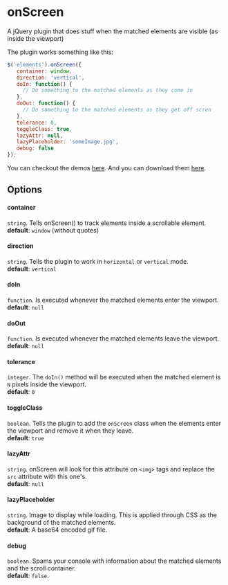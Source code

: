 onScreen
========

A jQuery plugin that does stuff when the matched elements are visible (as inside the viewport)

The plugin works something like this:
```JavaScript
$('elements').onScreen({
   container: window,
   direction: 'vertical',
   doIn: function() {
     // Do something to the matched elements as they come in
   },
   doOut: function() {
     // Do something to the matched elements as they get off scren
   },
   tolerance: 0,
   toggleClass: true,
   lazyAttr: null,
   lazyPlaceholder: 'someImage.jpg',
   debug: false
});
```

You can checkout the demos [here](http://silvestreh.github.io/onScreen/). And you can download them [here](https://github.com/silvestreh/onScreen/archive/gh-pages.zip).

Options
-------

#### container
`string`. Tells onScreen() to track elements inside a scrollable element.<br>
__default__: `window` (without quotes)
#### direction
`string`. Tells the plugin to work in `horizontal` or `vertical` mode.<br>
__default__: `vertical`
#### doIn
`function`. Is executed whenever the matched elements enter the viewport.<br>
__default__: `null`
#### doOut
`function`. Is executed whenever the matched elements leave the viewport.<br>
__default__: `null`
#### tolerance
`integer`. The `doIn()` method will be executed when the matched element is `N` pixels inside the viewport.<br>
__default__: `0`
#### toggleClass
`boolean`. Tells the plugin to add the `onScreen` class when the elements enter the viewport and remove it when they leave.<br>
__default__: `true`
#### lazyAttr
`string`. onScreen will look for this attribute on `<img>` tags and replace the `src` attribute with this one's.<br>
__default__: `null`
#### lazyPlaceholder
`string`. Image to display while loading. This is applied through CSS as the background of the matched elements.<br>
__default__: A base64 encoded gif file.
#### debug
`boolean`. Spams your console with information about the matched elements and the scroll container.<br>
__default__: `false`.


